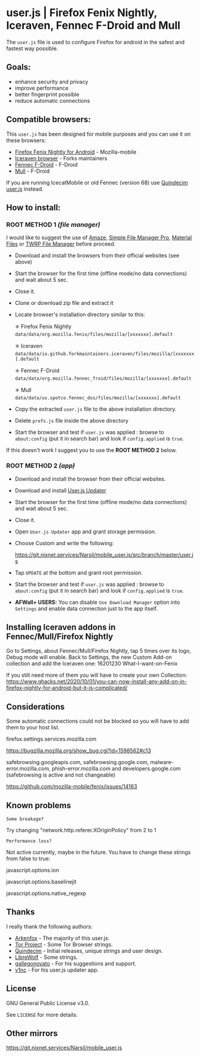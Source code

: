 # user.js | Firefox Fenix Nightly, Iceraven, Fennec F-Droid and Mull

The `user.js` file is used to configure Firefox for android in the safest and fastest way possible.



## Goals:

* enhance security and privacy
* improve performance
* better fingerprint possible
* reduce automatic connections



## Compatible browsers:

This `user.js` has been designed for mobile purposes and you can use it on these browsers:

* [Firefox Fenix Nightly for Android](https://firefox-ci-tc.services.mozilla.com/tasks/index/mobile.v2.fenix.nightly.latest) - Mozilla-mobile
* [Iceraven browser](https://github.com/fork-maintainers/iceraven-browser) - Forks maintainers
* [Fennec F-Droid](https://f-droid.org/en/packages/org.mozilla.fennec_fdroid/) - F-Droid
* [Mull](https://f-droid.org/en/packages/us.spotco.fennec_dos/) - F-Droid

If you are running IcecatMobile or old Fennec (version 68) use [Quindecim user.js](https://git.nixnet.xyz/quindecim/mobile_user.js) instead.



## How to install:

### **ROOT METHOD 1** *(file manager)*

I would like to suggest the use of [Amaze](https://github.com/TeamAmaze/AmazeFileManager), [Simple File Manager Pro](https://f-droid.org/en/packages/com.simplemobiletools.filemanager.pro/), [Material Files](https://f-droid.org/packages/me.zhanghai.android.files/) or [TWRP File Manager](https://twrp.me/Devices/) before proceed.
- Download and install the browsers from their official websites (see above)
- Start the browser for the first time (offline mode/no data connections) and wait about 5 sec.
- Close it.
- Clone or download zip file and extract it
- Locate browser's installation directory similar to this:

    ✳️ Firefox Fenix Nightly `data/data/org.mozilla.fenix/files/mozilla/[xxxxxxx].default`

    ✳️ Iceraven `data/data/io.github.forkmaintainers.iceraven/files/mozilla/[xxxxxxx].default`

    ✳️ Fennec F-Droid `data/data/org.mozilla.fennec_froid/files/mozilla/[xxxxxxx].default`

    ✳️ Mull `data/data/us.spotco.fennec_dos/files/mozilla/[xxxxxxx].default`


- Copy the extracted `user.js` file to the above installation directory.
- Delete `prefs.js` file inside the above directory
- Start the browser and test if `user.js` was applied :
 browse to `about:config` (put it in search bar) and look if `config.applied` is `true`.

If this doesn't work I suggest you to use the **ROOT METHOD 2** below.

### **ROOT METHOD 2** *(app)*

- Download and install the browser from their official websites.
- Download and install [User.js Updater](https://github.com/v1nc/user.js-updater/releases)
- Start the browser for the first time (offline mode/no data connections) and wait about 5 sec.
- Close it.
- Open `User.js Updater` app and grant storage permission.
- Choose Custom and write the following:

    https://git.nixnet.services/Narsil/mobile_user.js/src/branch/master/user.js

- Tap `UPDATE` at the bottom and grant root permission.
- Start the browser and test if `user.js` was applied :
  browse to `about:config` (put it in search bar) and look if `config.applied` is `true`.
 
- **AFWall+ USERS:** You can disable `Use Download Manager` option into `Settings` and enable data connection just to the app itself.


## Installing Iceraven addons in Fennec/Mull/Firefox Nightly

Go to Settings, about Fennec/Mull/Firefox Nightly, tap 5 times over its logo, Debug mode will enable.
Back to Settings, the new Custom Add-on collection and add the Iceraven one:
16201230
What-I-want-on-Fenix

If you still need more of them you will have to create your own Collection:
https://www.ghacks.net/2020/10/01/you-can-now-install-any-add-on-in-firefox-nightly-for-android-but-it-is-complicated/


## Considerations

Some automatic connections could not be blocked so you will have to add them to your host list.

firefox.settings.services.mozilla.com

https://bugzilla.mozilla.org/show_bug.cgi?id=1598562#c13


safebrowsing.googleapis.com, safebrowsing.google.com, malware-error.mozilla.com, phish-error.mozilla.com and developers.google.com (safebrowsing is active and not changeable)

https://github.com/mozilla-mobile/fenix/issues/14163


## Known problems

`Some breakage?`

Try changing "network.http.referer.XOriginPolicy" from 2 to 1

`Performance loss?`

Not active currently, maybe in the future. 
You have to change these strings from false to true:

javascript.options.ion

javascript.options.baselinejit

javascript.options.native_regexp


## Thanks

I really thank the following authors:

* [Arkenfox](https://github.com/arkenfox/user.js) - The majority of this user.js.
* [Tor Project](https://www.torproject.org) - Some Tor Browser strings.
* [Quindecim](https://git.nixnet.xyz/quindecim/mobile_user.js) - Initial releases, unique strings and user design.
* [LibreWolf](https://gitlab.com/librewolf-community) - Some strings.
* [gallegonovato](https://git.nixnet.xyz/gallegonovato) - For his suggestions and support.
* [v1nc](https://github.com/v1nc/) - For his user.js updater app.




## License

GNU General Public License v3.0.

See `LICENSE` for more details.

## Other mirrors

https://git.nixnet.services/Narsil/mobile_user.js